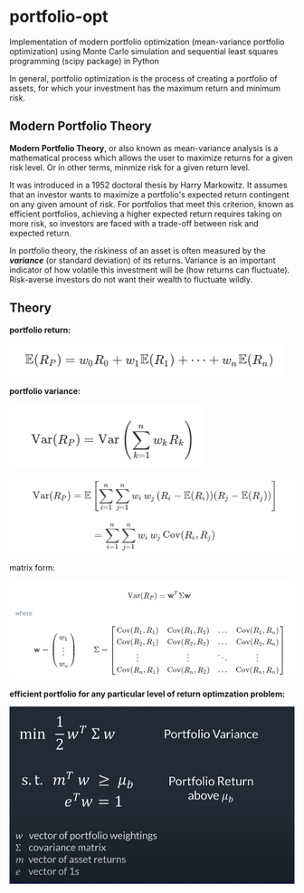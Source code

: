 # portfolio-opt
Implementation of modern portfolio optimization (mean-variance portfolio optimization) using Monte Carlo simulation and sequential least squares programming (scipy package) in Python


In general, portfolio optimization is the process of creating a portfolio of assets, for which your investment has the maximum return and minimum risk.
## Modern Portfolio Theory
**Modern Portfolio Theory**, or also known as mean-variance analysis is a mathematical process which allows the user to maximize returns for a given risk level. Or in other terms, minmize risk for a given return level.

It was introduced in a 1952 doctoral thesis by Harry Markowitz. It assumes that an investor wants to maximize a portfolio's expected return contingent on any given amount of risk. For portfolios that meet this criterion, known as efficient portfolios, achieving a higher expected return requires taking on more risk, so investors are faced with a trade-off between risk and expected return.

In portfolio theory, the riskiness of an asset is often measured by the ***variance*** (or standard deviation) of its returns. Variance is an important indicator of how volatile this investment will be (how returns can fluctuate). Risk-averse investors do not want their wealth to fluctuate wildly.

## Theory
**portfolio return:**

![plot](https://github.com/ebrahimpichka/portfolio-opt/blob/main//img1-ret.png)

**portfolio variance:**

![plot](https://github.com/ebrahimpichka/portfolio-opt/blob/main//img2-var.png)

![plot](https://github.com/ebrahimpichka/portfolio-opt/blob/main//img3-var.png)

matrix form:

![plot](https://github.com/ebrahimpichka/portfolio-opt/blob/main//img4-mat.png)

**efficient portfolio for any particular level of return optimzation problem:**

![plot](https://github.com/ebrahimpichka/portfolio-opt/blob/main//img6-opt.png)
